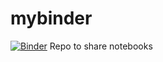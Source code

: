 # mybinder
[![Binder](https://mybinder.org/badge_logo.svg)](https://mybinder.org/v2/gh/tfmlax/mybinder/HEAD?urlpath=tree)
Repo to share notebooks
